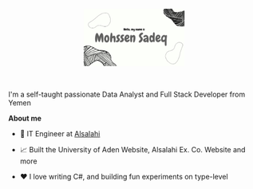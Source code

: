 <p align="center"><a href="https://mohssensadeq.github.io"><img width="40%" alt="Hello, I'm Mohssen. I do open source!" src="./assets/Sadeq.png" /></a></p>

<br />

I'm a self-taught passionate Data Analyst and Full Stack Developer from Yemen

**About me**

- 💼 IT Engineer at [Alsalahi](http://alsalahiexco.net/)

- 📈 Built the University of Aden Website, Alsalahi Ex. Co. Website and more

- ❤️ I love writing C#, and building fun experiments on type-level
